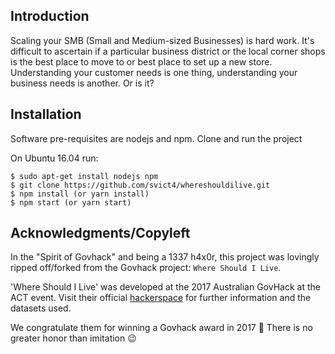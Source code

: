 ## Introduction

Scaling your SMB (Small and Medium-sized Businesses) is hard work. It's difficult to ascertain if a particular business district or the local corner shops is the best place to move to or best place to set up a new store. Understanding your customer needs is one thing, understanding your business needs is another. Or is it?

## Installation

Software pre-requisites are nodejs and npm. 
Clone and run the project

On Ubuntu 16.04 run:

```
$ sudo apt-get install nodejs npm
$ git clone https://github.com/svict4/whereshouldilive.git
$ npm install (or yarn install)
$ npm start (or yarn start)
```

## Acknowledgments/Copyleft

In the "Spirit of Govhack" and being a 1337 h4x0r, this project was lovingly ripped off/forked from the Govhack project: `Where Should I Live`.

'Where Should I Live' was developed at the 2017 Australian GovHack at the ACT event. Visit their official [hackerspace](https://2017.hackerspace.govhack.org/project/where-should-i-live) for further information and the datasets used.

We congratulate them for winning a Govhack award in 2017 🎉 There is no greater honor than imitation 😉